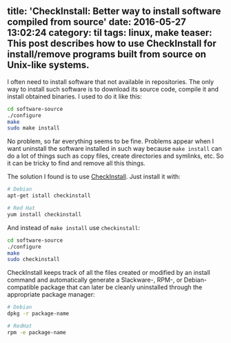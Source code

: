 title: 'CheckInstall: Better way to install software compiled from source'
date: 2016-05-27 13:02:24
category: til
tags: linux, make
teaser:
	This post describes how to use CheckInstall for install/remove programs
	built from source on Unix-like systems.
---

I often need to install software that not available in repositories.
The only way to install such software is to download its source code, compile it and
install obtained binaries. I used to do it like this:

``` sh
cd software-source
./configure
make
sudo make install
```

No problem, so far everything seems to be fine.
Problems appear when I want uninstall the software installed in such way
because `make install` can do a lot of things such as copy files, create directories
and symlinks, etc. So it can be tricky to find and remove all this things.

The solution I found is to use [CheckInstall](https://en.wikipedia.org/wiki/CheckInstall).
Just install it with:

```sh
# Debian
apt-get istall checkinstall

# Red Hat
yum install checkinstall
```

And instead of `make install` use `checkinstall`:

```sh
cd software-source
./configure
make
sudo checkinstall
```

CheckInstall keeps track of all the files created or modified by an install command and
automatically generate a Slackware-, RPM-, or Debian-compatible package that can
later be cleanly uninstalled through the appropriate package manager:

```sh
# Debian
dpkg -r package-name

# RedHat
rpm -e package-name
```
